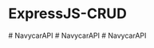 # ExpressJS-CRUD
#   N a v y c a r A P I  
 #   N a v y c a r A P I  
 #   N a v y c a r A P I  
 